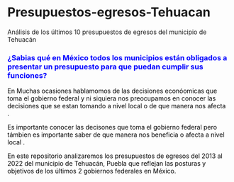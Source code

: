 # Presupuestos-egresos-Tehuacan
Análisis de los últimos 10 presupuestos de egresos del  municipio de Tehuacán

<h3><span style="color: #0000ff;"><strong>&iquest;Sabias qu&eacute; en M&eacute;xico todos los municipios est&aacute;n obligados a&nbsp; presentar un presupuesto para que puedan cumplir sus funciones?</strong></span></h3>
<p><span style="color: #000000;">En Muchas ocasiones hablamomos de las decisiones econ&oacute;omicas que toma el gobierno federal y ni siquiera nos preocupamos en conocer las decisiones que se estan tomando a nivel local o de que manera nos afecta .&nbsp;</span></p>
<p><span style="color: #000000;">Es importante conocer las decisones que toma el gobierno federal pero támbien es importante saber de que manera nos beneficia o afecta a nivel local .</span></p>
<p><span style="color: #000000;">En este repositorio analizaremos los presupuestos de egresos del 2013 al 2022 del municipio de Tehuac&aacute;n, Puebla que reflejan las posturas y objetivos de los &uacute;ltimos 2 gobiernos federales en M&eacute;xico.&nbsp;</span></p>
